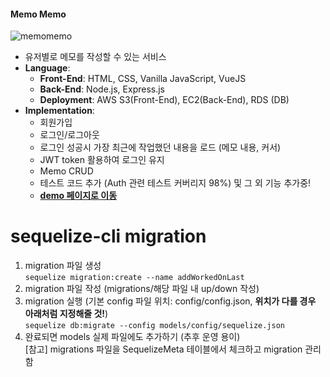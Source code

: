#### Memo Memo
![memomemo](https://user-images.githubusercontent.com/22453170/49988860-b1b20000-ffbb-11e8-8733-a5363753224e.png)
- 유저별로 메모를 작성할 수 있는 서비스
- **Language**: 
  - **Front-End**: HTML, CSS, Vanilla JavaScript, VueJS
  - **Back-End**: Node.js, Express.js
  - **Deployment**: AWS S3(Front-End), EC2(Back-End), RDS (DB)
- **Implementation**:
  - 회원가입
  - 로그인/로그아웃
  - 로그인 성공시 가장 최근에 작업했던 내용을 로드 (메모 내용, 커서)
  - JWT token 활용하여 로그인 유지
  - Memo CRUD
  - 테스트 코드 추가 (Auth 관련 테스트 커버리지 98%) 및 그 외 기능 추가중!
  - **[demo 페이지로 이동](http://memomemo-www.s3-website.ap-northeast-2.amazonaws.com/#/)** 

# sequelize-cli migration
1. migration 파일 생성  
`sequelize migration:create --name addWorkedOnLast`
2. migration 파일 작성 (migrations/해당 파일 내 up/down 작성)   
3. migration 실행 (기본 config 파일 위치: config/config.json, **위치가 다를 경우 아래처럼 지정해줄 것!**)    
`sequelize db:migrate --config models/config/sequelize.json`
4. 완료되면 models 실제 파일에도 추가하기 (추후 운영 용이)  
[참고] migrations 파일을 SequelizeMeta 테이블에서 체크하고 migration 관리함  
